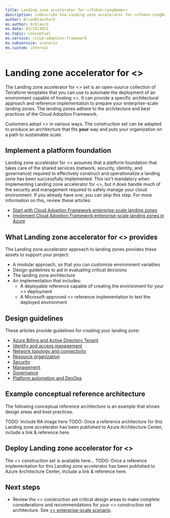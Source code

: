 ```yaml
---
title: Landing zone accelerator for <<Token-LongName>>
description: <<Describe how Landing zone accelerator for <<Token-LongName>> can accelerate adoption of <<Token-Name>>.>>
author: BrianBlanchard
ms.author: brblanch
ms.date: 03/23/2022
ms.topic: conceptual
ms.service: cloud-adoption-framework
ms.subservice: scenario
ms.custom: internal
---
```


# Landing zone accelerator for <<Token-LongName>> 

The Landing zone accelerator for <<Token-LongName>> set is an open-source collection of Terraform templates that you can use to automate the deployment of an environment capable of hosting <<Token-LongName>>. It can provide a specific architectural approach and reference implementation to prepare your enterprise-scale landing zones. The landing zones adhere to the architecture and best practices of the Cloud Adoption Framework.

Customers adopt <<Token-LongName>> in various ways. The construction set can be adapted to produce an architecture that fits **your** way and puts your organization on a path to sustainable scale.

## Implement a platform foundation

Landing zone accelerator for <<Token-LongName>> assumes that a platform foundation that takes care of the shared services (network, security, identity, and governance) required to effectively construct and operationalize a landing zone has been successfully implemented. This isn't mandatory when implementing Landing zone accelerator for <<Token-LongName>>, but it does handle much of the security and management required to safely manage your cloud environment. If you already have one, you can skip this step. For more information on this, review these articles:

- [Start with Cloud Adoption Framework enterprise-scale landing zones](../../ready/enterprise-scale/index.md)
- [Implement Cloud Adoption Framework enterprise-scale landing zones in Azure](../../ready/enterprise-scale/implementation.md)

## What Landing zone accelerator for <<Token-LongName>> provides

The Landing zone accelerator approach to landing zones provides these assets to support your project:

- A modular approach, so that you can customize environment variables
- Design guidelines to aid in evaluating critical decisions
- The landing zone architecture
- An implementation that includes:
  - A deployable reference capable of creating the environment for your <<Token-LongName>> deployment
  - A Microsoft-approved <<Token-LongName>> reference implementation to test the deployed environment

## Design guidelines

These articles provide guidelines for creating your landing zone:

- [Azure Billing and Active Directory Tenant](./app-services-azure-billing-ad-tenant.md)
- [Identity and access management](./app-services-identity-and-access-management.md)
- [Network topology and connectivity](./app-services-network-topology-and-connectivity.md)
- [Resource organization](./app-services-resource-organization.md)
- [Security](./app-services-security.md)
- [Management](./app-services-management.md)
- [Governance](./app-services-governance.md)
- [Platform automation and DevOps](./app-services-platform-automation-and-devops.md)

## Example conceptual reference architecture

The following conceptual reference architecture is an example that shows design areas and best practices.

TODO: Include RA image here
TODO: Once a reference architecture for this Landing zone accelerator has been published to Azure Architecture Center, include a link & reference here.

## Deploy Landing zone accelerator for <<Token-LongName>>

The <<Token-LongName>> construction set is available here...
TODO: Once a reference implementation for this Landing zone accelerator has been published to Azure Architecture Center, include a link & reference here.

## Next steps

- Review the <<Token-LongName>> construction set critical design areas to make complete considerations and recommendations for your <<Token-LongName>> construction set architecture. See [<<Token-LongName>> enterprise-scale scenario](./eslz-identity-and-access-management.md).
